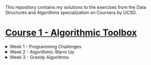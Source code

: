 This repository contains my solutions to the exercises from the Data Structures and Algorithms specialization on Coursera by UCSD.

# [Course 1 - Algorithmic Toolbox](https://github.com/kanishkmittal17/data_structures_and_algorithms_specialization_coursera_ucsd/tree/master/Algorithmic%20Toolbox)

<details>
<summary> Week 1 - Programming Challenges</summary>
  <ul><li><a href="/Algorithmic%20Toolbox/Programming%20Challenges/Sum%20of%20Two%20Digits/sum_of_two_digits.py" target="_blank">Sum of Two Digits</a></li>
  <li><a href="/Algorithmic%20Toolbox/Programming%20Challenges/Maximum%20Pairwise%20Product/maximum_pairwise_product.py" target="_blank">Maximum Pairwise Product</a></li></ul>
</details>

<details>
<summary> Week 2 - Algorithmic Warm Up</summary>
<ul><li><a href="/Algorithmic%20Toolbox/Algorithmic%20Warm%20Up/Fibonacci%20Number/fibonacci_number.py" target="_blank">Fibonacci Number</a></li>
<li><a href="/Algorithmic%20Toolbox/Algorithmic%20Warm%20Up/Last%20Digit%20of%20Fibonacci%20Number/last_digit_of_fibonacci_number.py" target="_blank">Last Digit of a Large Fibonacci Number</a></li>
<li><a href="/Algorithmic%20Toolbox/Algorithmic%20Warm%20Up/Greatest%20Common%20Divisor" target="_blank">Greatest Common Divisor</a></li>
<li><a href="/Algorithmic%20Toolbox/Algorithmic%20Warm%20Up/Least%20Common%20Multiple/lcm.py" target="_blank">Least Common Multiple</a></li>
<li><a href="/Algorithmic%20Toolbox/Algorithmic%20Warm%20Up/Fibonacci%20Number%20Again/fibonacci_number_again.py" target="_blank">Fibonacci Number Again</a></li>
<li><a href="/Algorithmic%20Toolbox/Algorithmic%20Warm%20Up/Last%20Digit%20of%20the%20Sum%20of%20Fibonacci%20Numbers/last_digit_of_the_sum_of_fibonacci_numbers.py" target="_blank">Last Digit of the Sum of Fibonacci Numbers</a></li>
<li><a href="/Algorithmic%20Toolbox/Algorithmic%20Warm%20Up/Last%20Digit%20of%20the%20Sum%20of%20Fibonacci%20Numbers%20Again/last_digit_of_the_sum_of_fibonacci_numbers_again.py" target="_blank">Last Digit of the Sum of Fibonacci Numbers Again</a></li>
<li><a href="/Algorithmic%20Toolbox/Algorithmic%20Warm%20Up/Last%20Digit%20of%20the%20Sum%20of%20Squares%20of%20Fibonacci%20Numbers/last_digit_of_the_sum_of_squares_of_fibonacci_numbers.py" target="_blank">Last Digit of the Sum of Squares of Fibonacci Numbers</a></li></ul>
</details>

<details>
<summary> Week 3 - Greedy Algorithms</summary>
<ul><li><a href="/Algorithmic%20Toolbox/Greedy%20Algorithms/Money%20Change/money_change.py" target="_blank">Money Change</a></li>
<li><a href="/Algorithmic%20Toolbox/Greedy%20Algorithms/Maximum%20Value%20of%20the%20Loot/maximum_loot.py" target="_blank">Maximum Value of the Loot</a></li>
<li><a href="/Algorithmic%20Toolbox/Greedy%20Algorithms/Car%20Fueling/car_fueling.py" target="_blank">Car Fuelling</a></li>
<li><a href="/Algorithmic%20Toolbox/Greedy%20Algorithms/Maximum%20Advertisement%20Revenue/maximum_ad_revenue.py" target="_blank">Maximum Advertisement Revenue</a></li>
<li><a href="/Algorithmic%20Toolbox/Greedy%20Algorithms/Collecting%20Signatures/collecting_signatures.py" target="_blank">Collecting Signatures</a></li>
<li><a href="/Algorithmic%20Toolbox/Greedy%20Algorithms/Maximum%20Number%20of%20Prizes/maximum_number_of_prizes.py" target="_blank">Maximum Number of Prizes</a></li>
<li><a href="/Algorithmic%20Toolbox/Greedy%20Algorithms/Maximum%20Salary/maximum_salary.py" target="_blank">Maximum Salary</a></li></ul>
</details>



